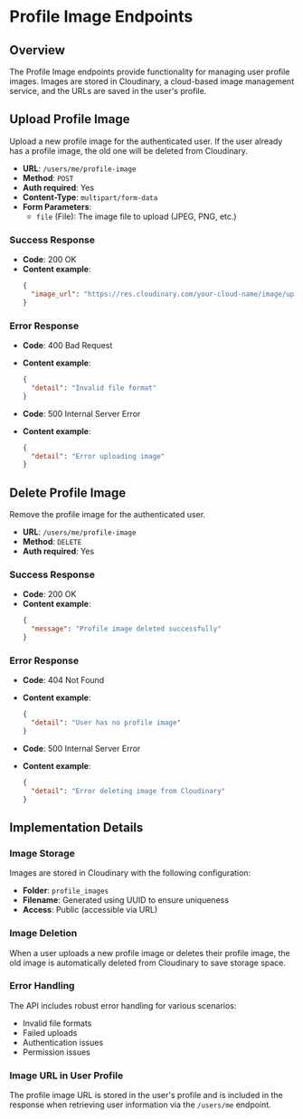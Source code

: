 # Profile Image Endpoints

## Overview

The Profile Image endpoints provide functionality for managing user profile images. Images are stored in Cloudinary, a cloud-based image management service, and the URLs are saved in the user's profile.

## Upload Profile Image

Upload a new profile image for the authenticated user. If the user already has a profile image, the old one will be deleted from Cloudinary.

- **URL**: `/users/me/profile-image`
- **Method**: `POST`
- **Auth required**: Yes
- **Content-Type**: `multipart/form-data`
- **Form Parameters**:
  - `file` (File): The image file to upload (JPEG, PNG, etc.)

### Success Response

- **Code**: 200 OK
- **Content example**:
  ```json
  {
    "image_url": "https://res.cloudinary.com/your-cloud-name/image/upload/v1234567890/profile_images/abc123.jpg"
  }
  ```

### Error Response

- **Code**: 400 Bad Request
- **Content example**:
  ```json
  {
    "detail": "Invalid file format"
  }
  ```

- **Code**: 500 Internal Server Error
- **Content example**:
  ```json
  {
    "detail": "Error uploading image"
  }
  ```

## Delete Profile Image

Remove the profile image for the authenticated user.

- **URL**: `/users/me/profile-image`
- **Method**: `DELETE`
- **Auth required**: Yes

### Success Response

- **Code**: 200 OK
- **Content example**:
  ```json
  {
    "message": "Profile image deleted successfully"
  }
  ```

### Error Response

- **Code**: 404 Not Found
- **Content example**:
  ```json
  {
    "detail": "User has no profile image"
  }
  ```

- **Code**: 500 Internal Server Error
- **Content example**:
  ```json
  {
    "detail": "Error deleting image from Cloudinary"
  }
  ```

## Implementation Details

### Image Storage

Images are stored in Cloudinary with the following configuration:

- **Folder**: `profile_images`
- **Filename**: Generated using UUID to ensure uniqueness
- **Access**: Public (accessible via URL)

### Image Deletion

When a user uploads a new profile image or deletes their profile image, the old image is automatically deleted from Cloudinary to save storage space.

### Error Handling

The API includes robust error handling for various scenarios:

- Invalid file formats
- Failed uploads
- Authentication issues
- Permission issues

### Image URL in User Profile

The profile image URL is stored in the user's profile and is included in the response when retrieving user information via the `/users/me` endpoint. 